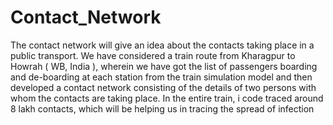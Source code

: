 # Contact_Network
The contact network will give an idea about the contacts taking place in a public transport.
We have considered a train route from Kharagpur to Howrah ( WB, India ), wherein we have got the list of passengers boarding and de-boarding at each station from the train simulation model and then developed a contact network consisting of the details of two persons with whom the contacts are taking place. In the entire train, i code traced around 8 lakh contacts, which will be helping us in tracing the spread of infection
